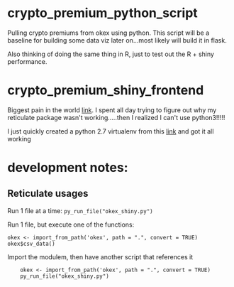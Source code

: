 # crypto_premium_python_script

Pulling crypto premiums from okex using python.
This script will be a baseline for building some data viz later on...most likely will build it in flask.

Also thinking of doing the same thing in R, just to test out the R + shiny performance.


# crypto_premium_shiny_frontend

Biggest pain in the world [link](https://github.com/rstudio/reticulate/issues/194).
I spent all day trying to figure out why my reticulate package wasn't working.....then I realized I can't use python3!!!!!


I just quickly created a python 2.7 virtualenv from this [link](http://docs.python-guide.org/en/latest/dev/virtualenvs/)
and got it all working 




# development notes:


## Reticulate usages

Run 1 file at a time:  `py_run_file("okex_shiny.py")`

Run 1 file, but execute one of the functions: 
```
okex <- import_from_path('okex', path = ".", convert = TRUE)
okex$csv_data()
```

Import the modulem, then have another script that references it
```
	okex <- import_from_path('okex', path = ".", convert = TRUE)
	py_run_file("okex_shiny.py")
```

